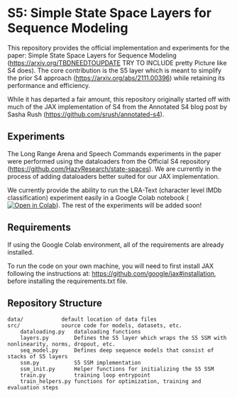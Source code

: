 # S5: Simple State Space Layers for Sequence Modeling

This repository provides the official implementation and experiments for the 
paper: Simple State Space Layers for Sequence Modeling (https://arxiv.org/TBDNEEDTOUPDATE TRY TO INCLUDE pretty Picture like S4 does). 
The core contribution is the S5 layer which is meant to simplify the prior
S4 approach (https://arxiv.org/abs/2111.00396) while retaining its performance and efficiency.

While it has departed a fair amount, this repository originally started off with much of the JAX implementation of S4 from the
Annotated S4 blog post by Sasha Rush (https://github.com/srush/annotated-s4). 

## Experiments
The Long Range Arena and 
Speech Commands experiments in the paper were performed using the dataloaders from the Official S4 repository (https://github.com/HazyResearch/state-spaces). 
We are currently in the process of adding dataloaders better suited for our JAX implementation.

We currently provide the ability to run the LRA-Text (character level IMDb classification) experiment easily in a Google Colab notebook (<a href="https://githubtocolab.com/jimmysmith1919/S5_release/S5_IMDB_Classification.ipynb" target="_parent"><img src="https://colab.research.google.com/assets/colab-badge.svg" alt="Open in Colab"/></a>). 
The rest of the experiments will be added soon!


## Requirements
If using the Google Colab environment, all of the requirements are already installed.

To run the code on your own machine, you will need to first install JAX following the instructions at: https://github.com/google/jax#installation, 
before installing the requirements.txt file.


## Repository Structure
```
data/            default location of data files
src/             source code for models, datasets, etc.
    dataloading.py   dataloading functions
    layers.py        Defines the S5 layer which wraps the S5 SSM with nonlinearity, norms, dropout, etc.
    seq_model.py     Defines deep sequence models that consist of stacks of S5 layers
    ssm.py           S5 SSM implementation
    ssm_init.py      Helper functions for initializing the S5 SSM 
    train.py         training loop entrypoint
    train_helpers.py functions for optimization, training and evaluation steps
```
